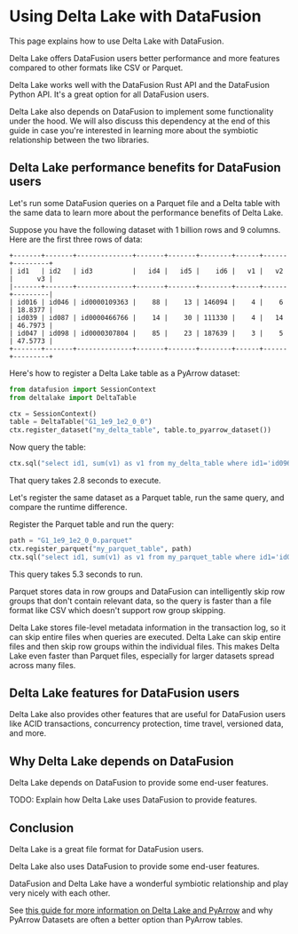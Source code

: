 # Using Delta Lake with DataFusion

This page explains how to use Delta Lake with DataFusion.

Delta Lake offers DataFusion users better performance and more features compared to other formats like CSV or Parquet.

Delta Lake works well with the DataFusion Rust API and the DataFusion Python API.  It's a great option for all DataFusion users.

Delta Lake also depends on DataFusion to implement some functionality under the hood.  We will also discuss this dependency at the end of this guide in case you're interested in learning more about the symbiotic relationship between the two libraries.

## Delta Lake performance benefits for DataFusion users

Let's run some DataFusion queries on a Parquet file and a Delta table with the same data to learn more about the performance benefits of Delta Lake.

Suppose you have the following dataset with 1 billion rows and 9 columns.  Here are the first three rows of data:

```
+-------+-------+--------------+-------+-------+--------+------+------+---------+
| id1   | id2   | id3          |   id4 |   id5 |    id6 |   v1 |   v2 |      v3 |
|-------+-------+--------------+-------+-------+--------+------+------+---------|
| id016 | id046 | id0000109363 |    88 |    13 | 146094 |    4 |    6 | 18.8377 |
| id039 | id087 | id0000466766 |    14 |    30 | 111330 |    4 |   14 | 46.7973 |
| id047 | id098 | id0000307804 |    85 |    23 | 187639 |    3 |    5 | 47.5773 |
+-------+-------+--------------+-------+-------+--------+------+------+---------+
```

Here's how to register a Delta Lake table as a PyArrow dataset:

```python
from datafusion import SessionContext
from deltalake import DeltaTable

ctx = SessionContext()
table = DeltaTable("G1_1e9_1e2_0_0")
ctx.register_dataset("my_delta_table", table.to_pyarrow_dataset())
```

Now query the table:

```python
ctx.sql("select id1, sum(v1) as v1 from my_delta_table where id1='id096' group by id1")
```

That query takes 2.8 seconds to execute.

Let's register the same dataset as a Parquet table, run the same query, and compare the runtime difference.

Register the Parquet table and run the query:

```python
path = "G1_1e9_1e2_0_0.parquet"
ctx.register_parquet("my_parquet_table", path)
ctx.sql("select id1, sum(v1) as v1 from my_parquet_table where id1='id096' group by id1")
```

This query takes 5.3 seconds to run.

Parquet stores data in row groups and DataFusion can intelligently skip row groups that don't contain relevant data, so the query is faster than a file format like CSV which doesn't support row group skipping.

Delta Lake stores file-level metadata information in the transaction log, so it can skip entire files when queries are executed.  Delta Lake can skip entire files and then skip row groups within the individual files.  This makes Delta Lake even faster than Parquet files, especially for larger datasets spread across many files.

## Delta Lake features for DataFusion users

Delta Lake also provides other features that are useful for DataFusion users like ACID transactions, concurrency protection, time travel, versioned data, and more.

## Why Delta Lake depends on DataFusion

Delta Lake depends on DataFusion to provide some end-user features.

TODO: Explain how Delta Lake uses DataFusion to provide features.

## Conclusion

Delta Lake is a great file format for DataFusion users.

Delta Lake also uses DataFusion to provide some end-user features.

DataFusion and Delta Lake have a wonderful symbiotic relationship and play very nicely with each other.

See [this guide for more information on Delta Lake and PyArrow](https://delta-io.github.io/delta-rs/integrations/delta-lake-arrow/) and why PyArrow Datasets are often a better option than PyArrow tables.
